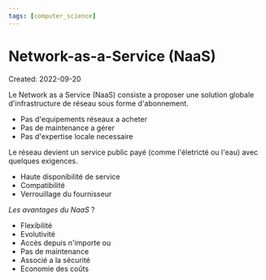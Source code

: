 ```yaml
---
tags: [computer_science] 
---
```

# Network-as-a-Service (NaaS)
Created: 2022-09-20

Le Network as a Service (NaaS) consiste a proposer une solution globale d'infrastructure de réseau sous forme d'abonnement.
- Pas d'equipements réseaux a acheter
- Pas de maintenance a gérer
- Pas d'expertise locale necessaire

Le réseau devient un service public payé (comme l'életricté ou l'eau) avec quelques exigences.
- Haute disponibilité de service
- Compatibilité
- Verrouillage du fournisseur

*Les avantages du NaaS*
?
- Flexibilité
- Evolutivité
- Accès depuis n'importe ou
- Pas de maintenance
- Associé a la sécurité
- Economie des coûts
<!--SR:!2022-09-29,5,230-->